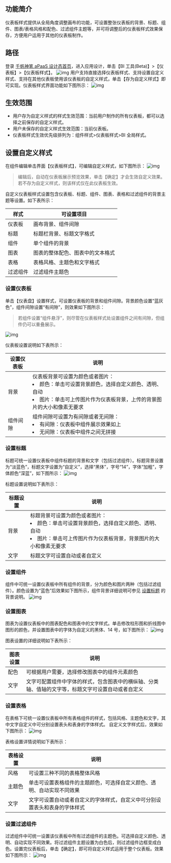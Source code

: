 ## 功能简介

仪表板样式提供从全局角度调整画布的功能，可设置整张仪表板的背景、标题、组件、图表/表格风格和配色、过滤组件主题等，并可将调整后的仪表板样式效果保存，方便用户运用于其他的仪表板制作。

## 路径

登录 [千帆神笔 aPaaS 设计态首页](https://apaas.cloud.tencent.com/)，进入应用设计，单击【BI 工具(Beta)】>【仪表板】>【仪表板样式】。
![img](https://main.qcloudimg.com/raw/77f02f8b6aadf852019f354048ad9492.png)
用户支持直接选择仪表板样式、支持设置自定义样式、支持在其他仪表板使用该仪表板的自定义样式，单击【存为自定义样式】即可实现。仪表板样式界面功能如下图所示：
![img](https://main.qcloudimg.com/raw/91fb4207f4298d03653e3f052121513d.png)

## 生效范围

- 用户存为自定义样式的样式生效范围：当前用户制作的所有仪表板，都可以选择之前保存的自定义样式。
- 用户未保存的自定义样式生效范围：当前仪表板。
- 仪表板样式生效优先级排列为：组件样式>仪表板样式>BI 全局样式。

## 设置自定义样式

在组件编辑单击界面【仪表板样式】，可编辑自定义样式，如下图所示：
![img](https://main.qcloudimg.com/raw/ecc16449de90da388f013d427c7b3fe3.png)

> 编辑后，自动在仪表板展示预览效果，单击【确定】才会生效自定义效果。若不存为自定义样式，则该样式仅在此仪表板生效。

自定义仪表板样式设置包含仪表板、标题、组件、图表、表格和过滤组件的背景主题等设置。如下表所示：

| 样式     | 可设置项目                       |
| -------- | -------------------------------- |
| 仪表板   | 画布背景、组件间隙               |
| 标题     | 标题栏背景、标题文字格式         |
| 组件     | 单个组件的背景                   |
| 图表     | 图表的整体配色、图表中的文本格式 |
| 表格     | 表格风格、主题色和文字格式       |
| 过滤组件 | 过滤组件主题色                   |

### 设置仪表板

单击【仪表盘】设置样式，可设置仪表板的背景和组件间隙。背景颜色设置“蓝灰色”，组件间隙设置“有间隙”，则效果如下图所示：

> 若组件设置“组件悬浮”，则尽管在仪表板样式处设置组件之间有间隙，但组件仍可以重叠展示。

![img](https://main.qcloudimg.com/raw/e6adf1b11b8ea76faa2271a5c41f39d9.png)

仪表板设置说明如下表所示：

| **设置仪表板** | **说明**                                                     |
| -------------- | ------------------------------------------------------------ |
| 背景           | 仪表板背景可设置为颜色或者图片：<br /><li>颜色：单击可设置背景颜色，选择自定义颜色、透明、自动</li><li>图片：单击可上传图片作为仪表板背景，上传的背景图片的大小和像素无要求</li> |
| 组件间隙       | 组件间隙可设置为有间隙或者无间隙：<br /><li>有间隙：仪表板中组件展示效果如上</li><li>无间隙：仪表板中组件之间无拼接</li> |

### 设置标题

标题可统一设置仪表板中组件标题的背景和文字（包括过滤组件）。标题背景设置为“淡蓝色”，标题文字设置为“自定义”，选择“黑体”，字号“14”，字体“加粗”，字体颜色“深蓝”，如下图所示：
![img](https://main.qcloudimg.com/raw/ee5f786f01a034c28d0034f75c4d64f0.png)

标题设置说明如下表所示：

| 标题设置 | 说明                                                         |
| -------- | ------------------------------------------------------------ |
| 背景     | 标题背景可设置为颜色或者图片：<br /><li>颜色：单击可设置背景颜色，选择自定义颜色、透明、自动</li><li>图片：单击可上传图片作为仪表板背景，背景图片的大小和像素无要求</li> |
| 文字     | 标题文字可设置自动或者自定义                                 |

### 设置组件

组件中可统一设置仪表板中所有组件的背景，分为颜色和图片两种（包括过滤组件）。颜色设置为“蓝色”后效果如下图所示，组件背景详细说明可参见 [设置标题](#设置标题) 的背景说明。
![img](https://main.qcloudimg.com/raw/da2dc3a148ec8e1413a4f1903a61b38e.png)

### 设置图表

图表为设置仪表板中的图表配色和图表中的文字样式。单击修改柱形图和折线图中图形的颜色，并设置图表中的字体为自定义的黑体、14 号，如下图所示： ![img](https://main.qcloudimg.com/raw/dbed73e5dc1089a51b84f08bf81d1eed.png)

图表设置的详细说明如下表所示：

| 图表设置 | 说明                                                         |
| -------- | ------------------------------------------------------------ |
| 配色     | 可根据用户需要，选择修改图表中的组件元素颜色                 |
| 文字     | 文字可配置组件中字体的样式，包含图表中的横纵轴、分类轴、值轴的文字等，标题文字可设置自动或者自定义 |

### 设置表格

在表格下可统一设置仪表板中所有表格组件的样式，包括风格、主题色和文字，其中文字自定义中可分别设置表头和表身的字体样式。
自定义文字样式后，效果如下图所示：
![img](https://main.qcloudimg.com/raw/acee12c8cb2294f8004acf936913c329.png)

表格设置详情说明如下表所示：

| 表格设置 | 说明                                                         |
| -------- | ------------------------------------------------------------ |
| 风格     | 可设置三种不同的表格整体风格                                 |
| 主题色   | 单击可设置表格组件的主题颜色，可选择自定义颜色、透明、自动实现不同效果 |
| 文字     | 文字可设置自动或者自定义的字体样式，自定义中可分别设置表头和表身的字体样式 |

### 设置过滤组件

过滤组件中可统一设置该仪表板中所有过滤组件的主题色。可选择自定义颜色、透明、自动实现不同效果。将过滤组件主题设置为白色后，则过滤组件边框变成白色。设置完仪表板后，单击【确定】，即可将自定义样式运用于整个仪表板。效果如下图所示： ![img](https://main.qcloudimg.com/raw/20a3109500de547cf25930c476ce6aa7.png)